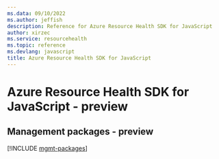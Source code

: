 ```yaml
---
ms.data: 09/10/2022
ms.author: jeffish
description: Reference for Azure Resource Health SDK for JavaScript
author: xirzec
ms.service: resourcehealth
ms.topic: reference
ms.devlang: javascript
title: Azure Resource Health SDK for JavaScript
---
```

# Azure Resource Health SDK for JavaScript - preview

## Management packages - preview
[!INCLUDE [mgmt-packages](resource-health-mgmt-index.md)]